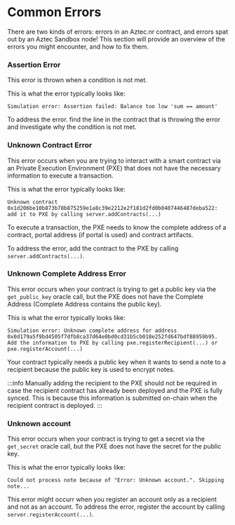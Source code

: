 # Common Errors

There are two kinds of errors: errors in an Aztec.nr contract, and errors spat out by an Aztec Sandbox node!
This section will provide an overview of the errors you might encounter, and how to fix them.

### Assertion Error

This error is thrown when a condition is not met.

This is what the error typically looks like:
```
Simulation error: Assertion failed: Balance too low 'sum == amount'
```

To address the error. find the line in the contract that is throwing the error and investigate why the condition is not met.

### Unknown Contract Error
This error occurs when you are trying to interact with a smart contract via an Private Execution Environment (PXE) that does not have the necessary information to execute a transaction.

This is what the error typically looks like:
```
Unknown contract 0x1d206be10b873b78b875259e1a8c39e2212e2f181d2fd0b0407446487deba522: add it to PXE by calling server.addContracts(...)
```

To execute a transaction, the PXE needs to know the complete address of a contract, portal address (if portal is used) and contract artifacts.

To address the error, add the contract to the PXE by calling `server.addContracts(...)`.

### Unknown Complete Address Error
This error occurs when your contract is trying to get a public key via the `get_public_key` oracle call, but the PXE does not have the Complete Address (Complete Address contains the public key).

This is what the error typically looks like:
```
Simulation error: Unknown complete address for address 0x0d179a5f9bd4505f7dfb8ca37d64e0bd0cd31b5cb018e252fd647bdf88959b95. Add the information to PXE by calling pxe.registerRecipient(...) or pxe.registerAccount(...)
```

Your contract typically needs a public key when it wants to send a note to a recipient because the public key is used to encrypt notes.

:::info
Manually adding the recipient to the PXE should not be required in case the recipient contract has already been deployed and the PXE is fully synced.
This is because this information is submitted on-chain when the recipient contract is deployed.
:::

### Unknown account
This error occurs when your contract is trying to get a secret via the `get_secret` oracle call, but the PXE does not have the secret for the public key.

This is what the error typically looks like:
```
Could not process note because of "Error: Unknown account.". Skipping note...
```

This error might occurr when you register an account only as a recipient and not as an account.
To address the error, register the account by calling `server.registerAccount(...)`.